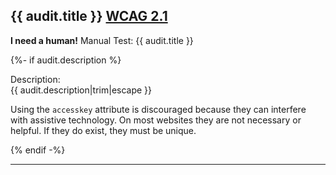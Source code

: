 ## {{ audit.title }} [WCAG 2.1](https://www.w3.org/WAI/WCAG21/quickref/#keyboard-accessible)

__I need a human!__ Manual Test: {{ audit.title }}

{%- if audit.description %}

Description:<br>
{{ audit.description|trim|escape }}

Using the `accesskey` attribute is discouraged because they can interfere with assistive technology. On most websites they are not necessary or helpful. If they do exist, they must be unique.

{% endif -%}

---